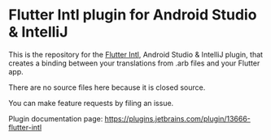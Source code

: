 # Flutter Intl plugin for Android Studio & IntelliJ

This is the repository for the [Flutter Intl](https://plugins.jetbrains.com/plugin/13666-flutter-intl), Android Studio & IntelliJ plugin, that creates a binding between your translations from .arb files and your Flutter app.

There are no source files here because it is closed source. 

You can make feature requests by filing an issue.

Plugin documentation page: https://plugins.jetbrains.com/plugin/13666-flutter-intl
